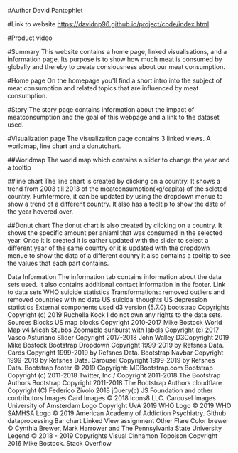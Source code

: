 #Author
David Pantophlet

#Link to website
https://davidnp96.github.io/project/code/index.html

#Product video

#Summary
This website contains a home page, linked visualisations, and a information page. Its purpose is to show how much meat is consumed by globally and thereby to create consiousness about our meat consumption.

#Home page
On the homepage you'll find a short intro into the subject of meat consumption and related topics that are influenced by meat consumption.

#Story
The story page contains information about the impact of meatconsumption and the goal of this webpage and a link to the dataset used.

#Visualization page
The visualization page contains 3 linked views.
A worldmap, line chart and a donutchart.

##Worldmap
The world map which contains a slider to change the year and a tooltip


##line chart
The line chart is created by clicking on a country. It shows a trend from 2003 till 2013
of the meatconsumption(kg/capita) of the selcted country. Furhtermore, it can be updated by using the
dropdown menue to show a trend of a different country. It also has a tooltip to show the date of the
year hovered over.

##Donut chart
The donut chart is also created by clicking on a country. It shows the specific amount per aniaml that was consumed in the selected year.
Once it is created it is eather updated with the slider to select
a different year of the same country or it is updated with the dropdown menue to show the data of a different counry
it also contains a tooltip to see the values that each part contains.

Data Information
The information tab contains information about the data sets used. It also contains additional contact information in the footer.
Link to data sets
WHO suicide statistics
Transformations: removed outliers and removed countries with no data
US suicidal thoughts
US depression statistics
External components used
d3 version (5.7.0)
bootstrap
Copyrights
Copyright (c) 2019 Ruchella Kock
I do not own any rights to the data sets.
Sources
Blocks
US map blocks Copyright 2010-2017 Mike Bostock
World Map v4 Micah Stubbs
Zoomable sunburst with labels Copyright (c) 2017 Vasco Asturiano
Slider Copyright 2017-2018 John Walley
D3Copyright 2019 Mike Bostock
Bootstrap
Dropdown Copyright 1999-2019 by Refsnes Data.
Cards Copyright 1999-2019 by Refsnes Data.
Bootstrap Navbar Copyright 1999-2019 by Refsnes Data.
Carousel Copyright 1999-2019 by Refsnes Data.
Bootstrap footer © 2019 Copyright: MDBootstrap.com
Bootstrap Copyright (c) 2011-2018 Twitter, Inc./ Copyright 2011-2018 The Bootstrap Authors
Bootstrap Copyright 2011-2018 The Bootstrap Authors
cloudflare Copyright (C) Federico Zivolo 2018
jQuery(c) JS Foundation and other contributors
Images
Card Images © 2018 Icons8 LLC.
Carousel Images
University of Amsterdam Logo Copyright UvA 2019
WHO Logo © 2019 WHO
SAMHSA Logo © 2019 American Academy of Addiction Psychiatry.
Github dataprocessing
Bar chart
Linked View assignment
Other
Flare
Color brewer © Cynthia Brewer, Mark Harrower and The Pennsylvania State University
Legend © 2018 - 2019 Copyrights Visual Cinnamon
Topojson Copyright 2016 Mike Bostock.
Stack Overflow
